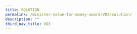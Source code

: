 ```yaml
---
title: SOLUTION
permalink: /minister-value-for-money-award/VD3/solution/
description: ""
third_nav_title: VD3
---
```

